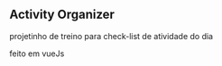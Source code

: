 
## Activity Organizer  
  
  
projetinho de treino  para check-list de atividade do dia  
 
feito em vueJs